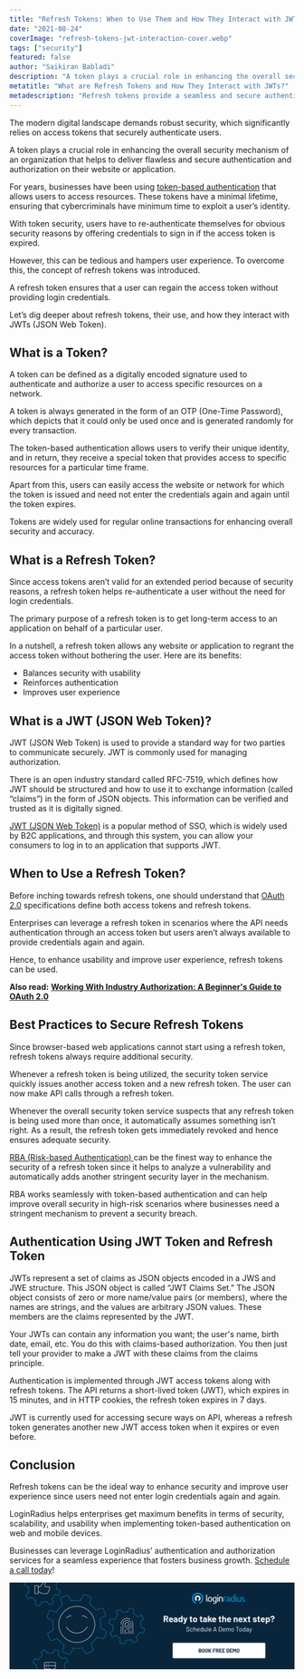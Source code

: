 ```yaml
---
title: "Refresh Tokens: When to Use Them and How They Interact with JWTs"
date: "2021-08-24"
coverImage: "refresh-tokens-jwt-interaction-cover.webp"
tags: ["security"]
featured: false 
author: "Saikiran Babladi"
description: "A token plays a crucial role in enhancing the overall security mechanism of an organization. This blog provides an overview of using refresh tokens and how it helps securely authenticate users without hampering their overall experience."
metatitle: "What are Refresh Tokens and How They Interact with JWTs?"
metadescription: "Refresh tokens provide a seamless and secure authentication experience to users already logged in. Here’s what you need to know about refresh tokens."
---
```



The modern digital landscape demands robust security, which significantly relies on access tokens that securely authenticate users. 

A token plays a crucial role in enhancing the overall security mechanism of an organization that helps to deliver flawless and secure authentication and authorization on their website or application.

For years, businesses have been using [token-based authentication](https://www.loginradius.com/blog/identity/pros-cons-token-authentication/) that allows users to access resources. These tokens have a minimal lifetime, ensuring that cybercriminals have minimum time to exploit a user’s identity. 

With token security, users have to re-authenticate themselves for obvious security reasons by offering credentials to sign in if the access token is expired. 

However, this can be tedious and hampers user experience. To overcome this, the concept of refresh tokens was introduced.

A refresh token ensures that a user can regain the access token without providing login credentials. 

Let’s dig deeper about refresh tokens, their use, and how they interact with JWTs (JSON Web Token). 


## What is a Token?

A token can be defined as a digitally encoded signature used to authenticate and authorize a user to access specific resources on a network.

A token is always generated in the form of an OTP (One-Time Password), which depicts that it could only be used once and is generated randomly for every transaction.

The token-based authentication allows users to verify their unique identity, and in return, they receive a special token that provides access to specific resources for a particular time frame.

Apart from this, users can easily access the website or network for which the token is issued and need not enter the credentials again and again until the token expires.

Tokens are widely used for regular online transactions for enhancing overall security and accuracy.


## What is a Refresh Token?

Since access tokens aren’t valid for an extended period because of security reasons, a refresh token helps re-authenticate a user without the need for login credentials. 

The primary purpose of a refresh token is to get long-term access to an application on behalf of a particular user. 

In a nutshell, a refresh token allows any website or application to regrant the access token without bothering the user. Here are its benefits:



* Balances security with usability
* Reinforces authentication
* Improves user experience 


## What is a JWT (JSON Web Token)? 

JWT (JSON Web Token) is used to provide a standard way for two parties to communicate securely. JWT is commonly used for managing authorization.

There is an open industry standard called RFC-7519, which defines how JWT should be structured and how to use it to exchange information (called “claims”) in the form of JSON objects. This information can be verified and trusted as it is digitally signed.

[JWT (JSON Web Token)](https://www.loginradius.com/blog/engineering/jwt/) is a popular method of SSO, which is widely used by B2C applications, and through this system, you can allow your consumers to log in to an application that supports JWT.


## When to Use a Refresh Token?

Before inching towards refresh tokens, one should understand that [OAuth 2.0](https://www.loginradius.com/blog/engineering/oauth2/) specifications define both access tokens and refresh tokens. 

Enterprises can leverage a refresh token in scenarios where the API needs authentication through an access token but users aren’t always available to provide credentials again and again. 

Hence, to enhance usability and improve user experience, refresh tokens can be used. 

**Also read:** **[Working With Industry Authorization: A Beginner's Guide to OAuth 2.0](https://www.loginradius.com/blog/identity/oauth2-0-guide/)**


## Best Practices to Secure Refresh Tokens 

Since browser-based web applications cannot start using a refresh token, refresh tokens always require additional security. 

Whenever a refresh token is being utilized, the security token service quickly issues another access token and a new refresh token. The user can now make API calls through a refresh token. 

Whenever the overall security token service suspects that any refresh token is being used more than once, it automatically assumes something isn’t right. As a result, the refresh token gets immediately revoked and hence ensures adequate security. 

[RBA (Risk-based Authentication) ](https://www.loginradius.com/blog/identity/risk-based-authentication/)can be the finest way to enhance the security of a refresh token since it helps to analyze a vulnerability and automatically adds another stringent security layer in the mechanism. 

RBA works seamlessly with token-based authentication and can help improve overall security in high-risk scenarios where businesses need a stringent mechanism to prevent a security breach. 


## Authentication Using JWT Token and Refresh Token

JWTs represent a set of claims as JSON objects encoded in a JWS and JWE structure. This JSON object is called “JWT Claims Set.” The JSON object consists of zero or more name/value pairs (or members), where the names are strings, and the values are arbitrary JSON values. These members are the claims represented by the JWT.

Your JWTs can contain any information you want; the user's name, birth date, email, etc. You do this with claims-based authorization. You then just tell your provider to make a JWT with these claims from the claims principle.

Authentication is implemented through JWT access tokens along with refresh tokens. The API returns a short-lived token (JWT), which expires in 15 minutes, and in HTTP cookies, the refresh token expires in 7 days. 

JWT is currently used for accessing secure ways on API, whereas a refresh token generates another new JWT access token when it expires or even before. 


## Conclusion 

Refresh tokens can be the ideal way to enhance security and improve user experience since users need not enter login credentials again and again. 

LoginRadius helps enterprises get maximum benefits in terms of security, scalability, and usability when implementing token-based authentication on web and mobile devices. 

Businesses can leverage LoginRadius’ authentication and authorization services for a seamless experience that fosters business growth. [Schedule a call today](https://www.loginradius.com/contact-sales)! 



[![book-a-demo-loginradius](../../assets/book-a-demo-loginradius.webp)](https://www.loginradius.com/contact-us?utm_source=blog&utm_medium=web&utm_campaign=refresh-tokens-jwt-interaction)
